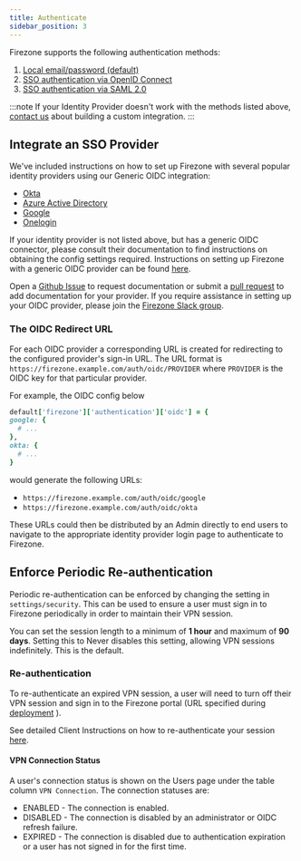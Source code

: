 ```yaml
---
title: Authenticate
sidebar_position: 3
---
```


Firezone supports the following authentication methods:

1. [Local email/password (default)](../authenticate/local-auth)
1. [SSO authentication via OpenID Connect](../authenticate/oidc)
1. [SSO authentication via SAML 2.0](../authenticate/saml)

:::note
If your Identity Provider doesn't work with the methods listed above,
[contact us](https://www.firezone.dev/contact/sales) about building a custom
integration.
:::

## Integrate an SSO Provider

We've included instructions on how to set up Firezone with several popular
identity providers using our Generic OIDC integration:

* [Okta](../authenticate/oidc/okta)
* [Azure Active Directory](../authenticate/oidc/azuread)
* [Google](../authenticate/oidc/google)
* [Onelogin](../authenticate/oidc/onelogin)

If your identity provider is not listed above, but has a generic OIDC
connector, please consult their documentation to find instructions on obtaining
the config settings required. Instructions on setting up Firezone with a generic
OIDC provider can be found [here](../authenticate/generic-oidc).

Open a [Github Issue](https://github.com/firezone/firezone/issues)
to request documentation
or submit a [pull request](https://github.com/firezone/firezone/tree/master/docs/docs/authenticate/index.md)
to add documentation for your provider.
If you require assistance in setting up your OIDC provider, please
join the [Firezone Slack group](https://www.firezone.dev/slack).

### The OIDC Redirect URL

For each OIDC provider a corresponding URL is created for redirecting to
the configured provider's sign-in URL. The URL format is `https://firezone.example.com/auth/oidc/PROVIDER`
where `PROVIDER` is the OIDC key for that particular provider.

For example, the OIDC config below

```ruby
default['firezone']['authentication']['oidc'] = {
google: {
  # ...
},
okta: {
  # ...
}
```

would generate the following URLs:

* `https://firezone.example.com/auth/oidc/google`
* `https://firezone.example.com/auth/oidc/okta`

These URLs could then be distributed by an Admin directly to end users to navigate
to the appropriate identity provider login page to authenticate to Firezone.

## Enforce Periodic Re-authentication

Periodic re-authentication can be enforced by changing the setting in
`settings/security`. This can be used to ensure a user must sign in to Firezone
periodically in order to maintain their VPN session.

You can set the session length to a minimum of **1 hour** and maximum of **90 days**.
Setting this to Never disables this setting, allowing VPN sessions indefinitely.
This is the default.

### Re-authentication

To re-authenticate an expired VPN session, a user will need to turn off their
VPN session and sign in to the Firezone portal (URL specified during
[deployment](../deploy/prerequisites)
).

See detailed Client Instructions on how to re-authenticate your session
[here](../user-guides/client-instructions).

#### VPN Connection Status

A user's connection status is shown on the Users page under the table column
`VPN Connection`. The connection statuses are:

* ENABLED - The connection is enabled.
* DISABLED - The connection is disabled by an administrator or OIDC refresh failure.
* EXPIRED - The connection is disabled due to authentication expiration or a user
has not signed in for the first time.
